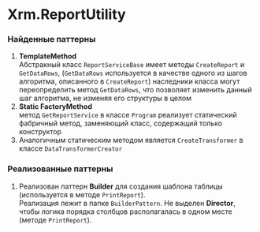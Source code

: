 # Xrm.ReportUtility

### Найденные паттерны

1. **TemplateMethod**  
Абстракный класс `ReportServiceBase` имеет методы `CreateReport` и `GetDataRows`, (`GetDataRows` используется в качестве одного из шагов алгоритма, описанного в  `CreateReport`) наследники класса могут переопределить метод `GetDataRows`, что позволяет изменить данный шаг алгоритма, не изменяя его структуры в целом  
2. **Static FactoryMethod**  
метод `GetReportService` в классе `Program` реализует статический фабричный метод, заменяющий класс, содержащий только конструктор 
3. Аналогичным статическим методом является `CreateTransformer` в классе `DataTransformerCreator`    
 
### Реализованные паттерны

1. Реализован паттерн **Builder** для создания шаблона таблицы (используется в методе `PrintReport`).  
Реализация лежит в папке `BuilderPattern`. Не выделен **Director**, чтобы логика порядка столбцов располагалась в одном месте (методе `PrintReport`).
